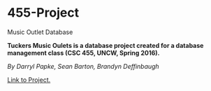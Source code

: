 # 455-Project
Music Outlet Database

**Tuckers Music Oulets is a database project created for a database management class (CSC 455, UNCW, Spring 2016).**

*By Darryl Papke, Sean Barton, Brandyn Deffinbaugh*

[Link to Project.](http://webdev.cislabs.uncw.edu/~dhp7201/main-menu.php)
